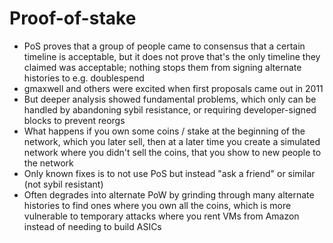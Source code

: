 # Proof-of-stake

- PoS proves that a group of people came to consensus that a certain
  timeline is acceptable, but it does not prove that's the only timeline
  they claimed was acceptable; nothing stops them from signing alternate
  histories to e.g. doublespend
- gmaxwell and others were excited when first proposals came out in 2011
- But deeper analysis showed fundamental problems, which only can be
  handled by abandoning sybil resistance, or requiring developer-signed
  blocks to prevent reorgs
- What happens if you own some coins / stake at the beginning of the
  network, which you later sell, then at a later time you create
  a simulated network where you didn't sell the coins, that you show
  to new people to the network
- Only known fixes is to not use PoS but instead "ask a friend" or similar
  (not sybil resistant)
- Often degrades into alternate PoW by grinding through many alternate
  histories to find ones where you own all the coins, which is more
  vulnerable to temporary attacks where you rent VMs from Amazon instead
  of needing to build ASICs
